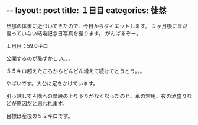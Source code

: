 --
layout: post
title: １日目
categories: 徒然
--

旦那の体重に近づいてきたので、今日からダイエットします。
１ヶ月後にまだ撮っていない結婚記念日写真を撮ります。
がんばるぞー。

１日目：59.0キロ

公開するのが恥ずかしい。。。

５５キロ超えたころからどんどん増えて続けてとうとう。。。

やばいです。大台に足をかけています。

引っ越して４階への階段の上り下りがなくなったのと、車の常用、夜の酒盛りなどが原因だと思われます。

目標は産後の５２キロです。

